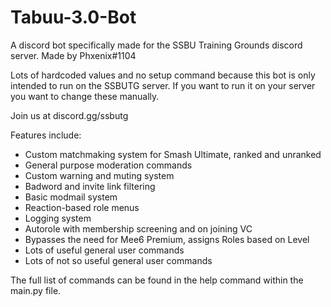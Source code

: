 # Tabuu-3.0-Bot
A discord bot specifically made for the SSBU Training Grounds discord server. Made by Phxenix#1104

Lots of hardcoded values and no setup command because this bot is only intended to run on the SSBUTG server. If you want to run it on your server you want to change these manually.

Join us at discord.gg/ssbutg

Features include:
- Custom matchmaking system for Smash Ultimate, ranked and unranked
- General purpose moderation commands
- Custom warning and muting system
- Badword and invite link filtering
- Basic modmail system
- Reaction-based role menus
- Logging system
- Autorole with membership screening and on joining VC
- Bypasses the need for Mee6 Premium, assigns Roles based on Level
- Lots of useful general user commands
- Lots of not so useful general user commands

The full list of commands can be found in the help command within the main.py file.
